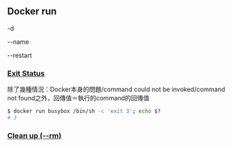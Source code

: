 ## Docker run

-d

--name

--restart

### [Exit Status](https://docs.docker.com/engine/reference/run/#exit-status)

除了幾種情況：Docker本身的問題/command could not be invoked/command not found之外，回傳值＝執行的command的回傳值

```bash
$ docker run busybox /bin/sh -c 'exit 3'; echo $?
# 3
```

### [Clean up (--rm)](https://docs.docker.com/engine/reference/run/#clean-up---rm)

